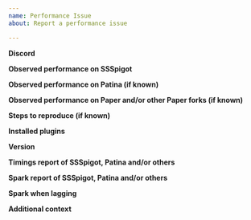 ```yaml
---
name: Performance Issue
about: Report a performance issue

---
```


<!-- You might want to report the performance issue on discord. Please provide informations listed below. --> 

**Discord**
<!-- Tell us your discord for sharing private data --> 

**Observed performance on SSSpigot**
<!-- Tell us what is happening on SSSpigot -->

**Observed performance on Patina (if known)**
<!-- Tell us what is happening on Patina (you can find it in the `cache` directory, `cache/patched_1.16.5.jar`) -->

**Observed performance on Paper and/or other Paper forks (if known)**
<!-- (Optional) Tell us what is happening on Paper or other Paper forks -->

**Steps to reproduce (if known)**
<!-- Tell us how did you make this happen
     details are always useful -->

**Installed plugins**
<!-- Give us a screenshot or copy of your /plugins -->

**Version**
<!-- This can be seen by the output of /version . Just screenshot or copy that and give it to us -->

**Timings report of SSSpigot, Patina and/or others**
<!-- Please run a timings report and paste the link here. This helps us track down the problem easier and much quicker -->

**Spark report of SSSpigot, Patina and/or others**
<!-- Please run a spark report and paste the link here. This helps us track down the problem easier and much quicker -->

**Spark when lagging**
<!-- (Optional) Please follow this guide https://spark.lucko.me/docs/guides/Finding-lag-spikes and run a spark report and paste the link here. This helps us track down the problem easier and much quicker -->

**Additional context**
<!-- Anything other you want us to know -->
